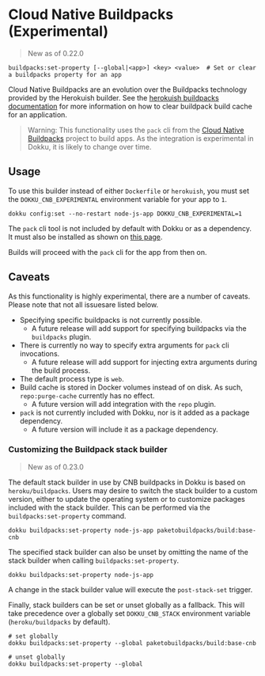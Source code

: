 # Cloud Native Buildpacks (Experimental)

> New as of 0.22.0

```
buildpacks:set-property [--global|<app>] <key> <value>  # Set or clear a buildpacks property for an app
```
Cloud Native Buildpacks are an evolution over the Buildpacks technology provided by the Herokuish builder. See the [herokuish buildpacks documentation](/docs/deployment/methods/herokuish.md) for more information on how to clear buildpack build cache for an application.

> Warning: This functionality uses the `pack` cli from the [Cloud Native Buildpacks](https://buildpacks.io) project to build apps. As the integration is experimental in Dokku, it is likely to change over time.

## Usage

To use this builder instead of either `Dockerfile` or `herokuish`, you must set the `DOKKU_CNB_EXPERIMENTAL` environment variable for your app to `1`.

```shell
dokku config:set --no-restart node-js-app DOKKU_CNB_EXPERIMENTAL=1
```

The `pack` cli tool is not included by default with Dokku or as a dependency. It must also be installed as shown on [this page](https://buildpacks.io/docs/tools/pack/).

Builds will proceed with the `pack` cli for the app from then on.

## Caveats

As this functionality is highly experimental, there are a number of caveats. Please note that not all issuesare listed below.

- Specifying specific buildpacks is not currently possible.
  - A future release will add support for specifying buildpacks via the `buildpacks` plugin.
- There is currently no way to specify extra arguments for `pack` cli invocations.
  - A future release will add support for injecting extra arguments during the build process.
- The default process type is `web`.
- Build cache is stored in Docker volumes instead of on disk. As such, `repo:purge-cache` currently has no effect.
  - A future version will add integration with the `repo` plugin.
- `pack` is not currently included with Dokku, nor is it added as a package dependency.
  - A future version will include it as a package dependency.

### Customizing the Buildpack stack builder

> New as of 0.23.0

The default stack builder in use by CNB buildpacks in Dokku is based on `heroku/buildpacks`. Users may desire to switch the stack builder to a custom version, either to update the operating system or to customize packages included with the stack builder. This can be performed via the `buildpacks:set-property` command.

```shell
dokku buildpacks:set-property node-js-app paketobuildpacks/build:base-cnb
```

The specified stack builder can also be unset by omitting the name of the stack builder when calling `buildpacks:set-property`.

```shell
dokku buildpacks:set-property node-js-app
```

A change in the stack builder value will execute the `post-stack-set` trigger.

Finally, stack builders can be set or unset globally as a fallback. This will take precedence over a globally set `DOKKU_CNB_STACK` environment variable (`heroku/buildpacks` by default).

```shell
# set globally
dokku buildpacks:set-property --global paketobuildpacks/build:base-cnb

# unset globally
dokku buildpacks:set-property --global
```
